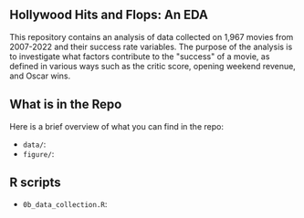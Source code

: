 ## Hollywood Hits and Flops: An EDA

This repository contains an analysis of data collected on 1,967 movies from 2007-2022 and their success rate variables. The purpose of the analysis is to investigate what factors contribute to the "success" of a movie, as defined in various ways such as the critic score, opening weekend revenue, and Oscar wins.

## What is in the Repo
Here is a brief overview of what you can find in the repo:

- `data/`:
- `figure/`:

## R scripts

- `0b_data_collection.R`:
